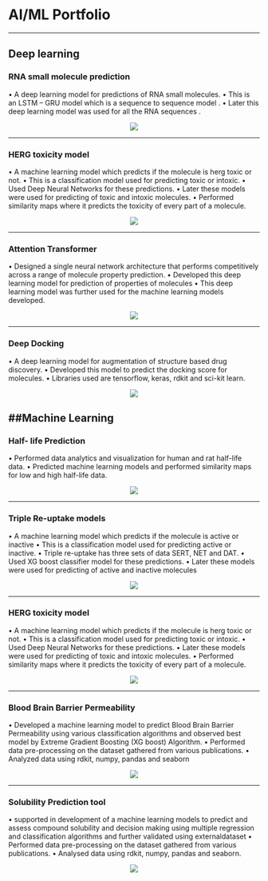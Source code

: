 # AI/ML Portfolio
---
## Deep learning

### RNA small molecule prediction

• A deep learning model for predictions of RNA small molecules.
• This is an LSTM – GRU model which is a sequence to sequence model .
• Later this deep learning model was used for all the RNA sequences .


<center><img src="assets/img/rna.png"/></center>

---
### HERG toxicity model

• A machine learning model which predicts if the molecule is herg toxic or not.
• This is a classification model used for predicting toxic or intoxic.
• Used Deep Neural Networks for these predictions.
• Later these models were used for predicting of toxic and intoxic molecules.
• Performed similarity maps where it predicts the toxicity of every part of a 
 molecule.

<center><img src="assets/img/financial_modeling.jpg"/></center>

---
### Attention Transformer

• Designed a single neural network architecture that performs competitively 
 across a range of molecule property prediction.
• Developed this deep learning model for prediction of properties of 
molecules
• This deep learning model was further used for the machine learning models 
 developed.

<center><img src="https://camo.githubusercontent.com/a085b4fe60690252b8aa2de917c53fc3f63aec21aafea21c8f1ecb543d2c44cb/68747470733a2f2f7777772e616c74756d696e74656c6c6967656e63652e636f6d2f6173736574732f74696d652d7365726965732d70726564696374696f6e2d7573696e672d6c73746d2d646565702d6e657572616c2d6e6574776f726b732f73696e776176655f66756c6c5f7365712e706e67"/></center>

---
### Deep Docking


• A deep learning model for augmentation of structure based drug discovery.
• Developed this model to predict the docking score for molecules.
• Libraries used are tensorflow, keras, rdkit and sci-kit learn.

<center><img src="assets/img/text_classification.png"/></center>

##Machine Learning
---
### Half- life Prediction

• Performed data analytics and visualization for human and rat half-life data.
• Predicted machine learning models and performed similarity maps for low 
and  high half-life data.


<center><img src="assets/img/machine_learning.jpg"/></center>

---
### Triple Re-uptake models

• A machine learning model which predicts if the molecule is active or inactive
• This is a classification model used for predicting active or inactive.
• Triple re-uptake has three sets of data SERT, NET and DAT.
• Used XG boost classifier model for these predictions.
• Later these models were used for predicting of active and inactive 
molecules

<center><img src="assets/img/gesture_recognition.jpg"/></center>

---
### HERG toxicity model

• A machine learning model which predicts if the molecule is herg toxic or not.
• This is a classification model used for predicting toxic or intoxic.
• Used Deep Neural Networks for these predictions.
• Later these models were used for predicting of toxic and intoxic molecules.
• Performed similarity maps where it predicts the toxicity of every part of a 
 molecule.

<center><img src="assets/img/human_activity.jpg"/></center>

---
### Blood Brain Barrier Permeability

• Developed a machine learning model to predict Blood Brain Barrier 
 Permeability using various classification algorithms and observed best 
model by  Extreme Gradient Boosting (XG boost) Algorithm.
• Performed data pre-processing on the dataset gathered from various 
 publications.
• Analyzed data using rdkit, numpy, pandas and seaborn

<center><img src="assets/img/human_activity.jpg"/></center>

---
### Solubility Prediction tool

• supported in development of a machine learning models to predict and 
assess  compound solubility and decision making using multiple regression 
and  classification algorithms and further validated using externaldataset
• Performed data pre-processing on the dataset gathered from various 
 publications.
• Analysed data using rdkit, numpy, pandas and seaborn.

<center><img src="assets/img/human_activity.jpg"/></center>

